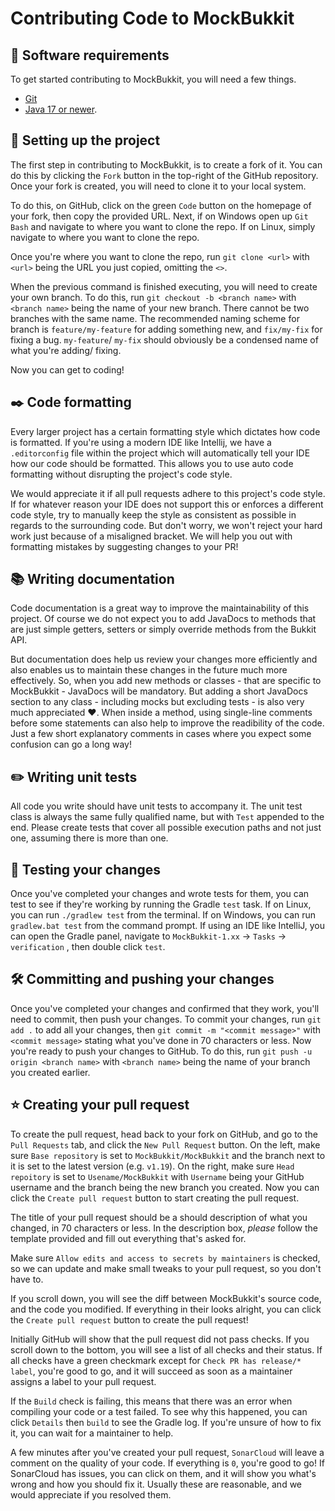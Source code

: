 Contributing Code to MockBukkit
===============================

## :toolbox: Software requirements

To get started contributing to MockBukkit, you will need a few things.

- [Git](https://git-scm.com/downloads)
- [Java 17 or newer](https://adoptium.net/).

## :wrench: Setting up the project

The first step in contributing to MockBukkit, is to create a fork of it. You can do this by clicking the `Fork` button
in the top-right of the GitHub repository.
Once your fork is created, you will need to clone it to your local system.

To do this, on GitHub, click on the green `Code` button on the homepage of your fork, then copy the provided URL.
Next, if on Windows open up `Git Bash` and navigate to where you want to clone the repo.
If on Linux, simply navigate to where you want to clone the repo.

Once you're where you want to clone the repo, run `git clone <url>` with `<url>` being the URL you just copied, omitting
the `<>`.

When the previous command is finished executing, you will need to create your own branch.
To do this, run `git checkout -b <branch name>` with `<branch name>` being the name of your new branch.
There cannot be two branches with the same name. The recommended naming scheme for branch is `feature/my-feature` for
adding something new, and `fix/my-fix` for fixing a bug.
`my-feature`/ `my-fix` should obviously be a condensed name of what you're adding/ fixing.

Now you can get to coding!

## :black_nib: Code formatting

Every larger project has a certain formatting style which dictates how code is formatted.
If you're using a modern IDE like Intellij, we have a `.editorconfig` file within the project which will automatically
tell your IDE how our code should be formatted.
This allows you to use auto code formatting without disrupting the project's code style.

We would appreciate it if all pull requests adhere to this project's code style.
If for whatever reason your IDE does not support this or enforces a different code style, try to manually keep the style
as consistent as possible in regards to the surrounding code.
But don't worry, we won't reject your hard work just because of a misaligned bracket.
We will help you out with formatting mistakes by suggesting changes to your PR!

## :books: Writing documentation

Code documentation is a great way to improve the maintainability of this project.
Of course we do not expect you to add JavaDocs to methods that are just simple getters, setters or simply override
methods from the Bukkit API.

But documentation does help us review your changes more efficiently and also enables us to maintain these changes in the
future much more effectively.
So, when you add new methods or classes - that are specific to MockBukkit - JavaDocs will be mandatory.
But adding a short JavaDocs section to any class - including mocks but excluding tests - is also very much appreciated
❤️.
When inside a method, using single-line comments before some statements can also help to improve the readibility of the
code. Just a few short explanatory comments in cases where you expect some confusion can go a long way!

## :pencil2: Writing unit tests

All code you write should have unit tests to accompany it.
The unit test class is always the same fully qualified name, but with `Test` appended to the end.
Please create tests that cover all possible execution paths and not just one, assuming there is more than one.

## :test_tube: Testing your changes

Once you've completed your changes and wrote tests for them, you can test to see if they're working by running the
Gradle `test` task.
If on Linux, you can run `./gradlew test` from the terminal.
If on Windows, you can run `gradlew.bat test` from the command prompt.
If using an IDE like IntelliJ, you can open the Gradle panel, navigate to `MockBukkit-1.xx` -> `Tasks` -> `verification`
, then double click `test`.

## :hammer_and_wrench: Committing and pushing your changes

Once you've completed your changes and confirmed that they work, you'll need to commit, then push your changes.
To commit your changes, run `git add .` to add all your changes, then `git commit -m "<commit message>"`
with `<commit message>` stating what you've done in 70 characters or less.
Now you're ready to push your changes to GitHub. To do this, run `git push -u origin <branch name>` with `<branch name>`
being the name of your branch you created earlier.

## :star: Creating your pull request

To create the pull request, head back to your fork on GitHub, and go to the `Pull Requests` tab, and click
the `New Pull Request` button.
On the left, make sure `Base repository` is set to `MockBukkit/MockBukkit` and the branch next to it is set to the
latest version (e.g. `v1.19`).
On the right, make sure `Head repoitory` is set to `Usename/MockBukkit` with `Username` being your GitHub username and
the branch being the new branch you created.
Now you can click the `Create pull request` button to start creating the pull request.

The title of your pull request should be a should description of what you changed, in 70 characters or less.
In the description box, *please* follow the template provided and fill out everything that's asked for.

Make sure `Allow edits and access to secrets by maintainers` is checked, so we can update and make small tweaks to your
pull request, so you don't have to.

If you scroll down, you will see the diff between MockBukkit's source code, and the code you modified.
If everything in their looks alright, you can click the `Create pull request` button to create the pull request!

Initially GitHub will show that the pull request did not pass checks. If you scroll down to the bottom, you will see a
list of all checks and their status.
If all checks have a green checkmark except for `Check PR has release/* label`, you're good to go, and it will succeed
as soon as a maintainer assigns a label to your pull request.

If the `Build` check is failing, this means that there was an error when compiling your code or a test failed.
To see why this happened, you can click `Details` then `build` to see the Gradle log. If you're unsure of how to fix it,
you can wait for a maintainer to help.

A few minutes after you've created your pull request, `SonarCloud` will leave a comment on the quality of your code.
If everything is `0`, you're good to go! If SonarCloud has issues, you can click on them, and it will show you what's
wrong and how you should fix it.
Usually these are reasonable, and we would appreciate if you resolved them.
